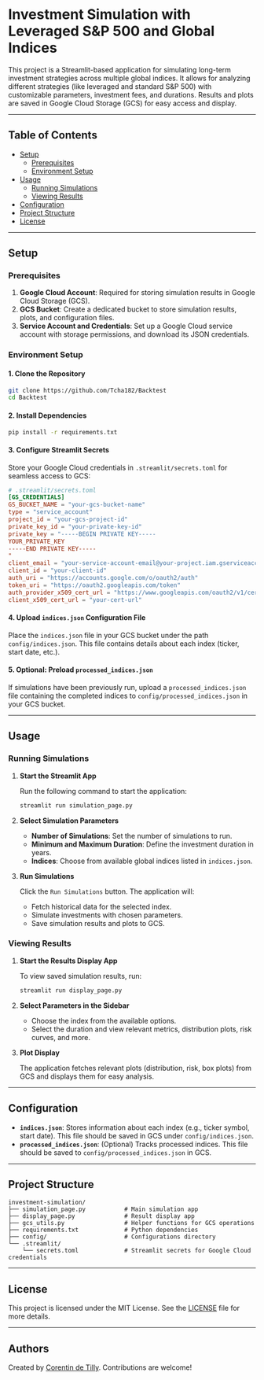
# Investment Simulation with Leveraged S&P 500 and Global Indices

This project is a Streamlit-based application for simulating long-term investment strategies across multiple global indices.
It allows for analyzing different strategies (like leveraged and standard S&P 500) with customizable parameters, investment fees, and durations.
Results and plots are saved in Google Cloud Storage (GCS) for easy access and display.

---

## Table of Contents

- [Setup](#setup)
  - [Prerequisites](#prerequisites)
  - [Environment Setup](#environment-setup)
- [Usage](#usage)
  - [Running Simulations](#running-simulations)
  - [Viewing Results](#viewing-results)
- [Configuration](#configuration)
- [Project Structure](#project-structure)
- [License](#license)

---

## Setup

### Prerequisites

1. **Google Cloud Account**: Required for storing simulation results in Google Cloud Storage (GCS).
2. **GCS Bucket**: Create a dedicated bucket to store simulation results, plots, and configuration files.
3. **Service Account and Credentials**: Set up a Google Cloud service account with storage permissions, and download its JSON credentials.

### Environment Setup

#### 1. Clone the Repository

   ```bash
   git clone https://github.com/Tcha182/Backtest
   cd Backtest
   ```

#### 2. Install Dependencies

   ```bash
   pip install -r requirements.txt
   ```

#### 3. Configure Streamlit Secrets

   Store your Google Cloud credentials in `.streamlit/secrets.toml` for seamless access to GCS:

   ```toml
   # .streamlit/secrets.toml
   [GS_CREDENTIALS]
   GS_BUCKET_NAME = "your-gcs-bucket-name"
   type = "service_account"
   project_id = "your-gcs-project-id"
   private_key_id = "your-private-key-id"
   private_key = "-----BEGIN PRIVATE KEY-----
YOUR_PRIVATE_KEY
-----END PRIVATE KEY-----
"
   client_email = "your-service-account-email@your-project.iam.gserviceaccount.com"
   client_id = "your-client-id"
   auth_uri = "https://accounts.google.com/o/oauth2/auth"
   token_uri = "https://oauth2.googleapis.com/token"
   auth_provider_x509_cert_url = "https://www.googleapis.com/oauth2/v1/certs"
   client_x509_cert_url = "your-cert-url"
   ```

#### 4. Upload `indices.json` Configuration File

   Place the `indices.json` file in your GCS bucket under the path `config/indices.json`. This file contains details about each index (ticker, start date, etc.).

#### 5. Optional: Preload `processed_indices.json`

   If simulations have been previously run, upload a `processed_indices.json` file containing the completed indices to `config/processed_indices.json` in your GCS bucket.

---

## Usage

### Running Simulations

1. **Start the Streamlit App**

   Run the following command to start the application:

   ```bash
   streamlit run simulation_page.py
   ```

2. **Select Simulation Parameters**

   - **Number of Simulations**: Set the number of simulations to run.
   - **Minimum and Maximum Duration**: Define the investment duration in years.
   - **Indices**: Choose from available global indices listed in `indices.json`.

3. **Run Simulations**

   Click the `Run Simulations` button. The application will:
   - Fetch historical data for the selected index.
   - Simulate investments with chosen parameters.
   - Save simulation results and plots to GCS.

### Viewing Results

1. **Start the Results Display App**

   To view saved simulation results, run:

   ```bash
   streamlit run display_page.py
   ```

2. **Select Parameters in the Sidebar**

   - Choose the index from the available options.
   - Select the duration and view relevant metrics, distribution plots, risk curves, and more.

3. **Plot Display**

   The application fetches relevant plots (distribution, risk, box plots) from GCS and displays them for easy analysis.

---

## Configuration

- **`indices.json`**: Stores information about each index (e.g., ticker symbol, start date). This file should be saved in GCS under `config/indices.json`.
- **`processed_indices.json`**: (Optional) Tracks processed indices. This file should be saved to `config/processed_indices.json` in GCS.

---

## Project Structure

```
investment-simulation/
├── simulation_page.py           # Main simulation app
├── display_page.py              # Result display app
├── gcs_utils.py                 # Helper functions for GCS operations
├── requirements.txt             # Python dependencies
├── config/                      # Configurations directory
└── .streamlit/
    └── secrets.toml             # Streamlit secrets for Google Cloud credentials
```

---

## License

This project is licensed under the MIT License. See the [LICENSE](LICENSE) file for more details.

---

## Authors

Created by [Corentin de Tilly](https://github.com/Tcha182). Contributions are welcome!
